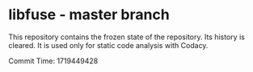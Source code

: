 # libfuse - master branch

This repository contains the frozen state of the repository.
Its history is cleared. It is used only for static code
analysis with Codacy.

Commit Time: 1719449428